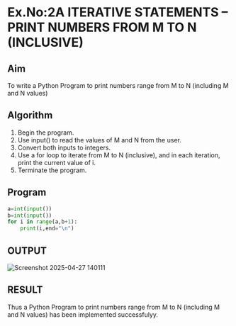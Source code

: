 # Ex.No:2A ITERATIVE STATEMENTS – PRINT NUMBERS FROM M TO N (INCLUSIVE)

##  Aim
To write a Python Program to print numbers  range from M to N (including M and N values)

##  Algorithm
1. Begin the program.
2. Use input() to read the values of M and N from the user.
3. Convert both inputs to integers.
4. Use a for loop to iterate from M to N (inclusive), and in each iteration, print the current value of i.
5. Terminate the program.

## Program

```python
a=int(input())
b=int(input())
for i in range(a,b+1):
    print(i,end="\n")
```
## OUTPUT
![Screenshot 2025-04-27 140111](https://github.com/user-attachments/assets/88fb67b2-5cb6-49b1-afc8-e150ae5242b6)

## RESULT
Thus a Python Program to print numbers  range from M to N (including M and N values) has been implemented successfulyy.

